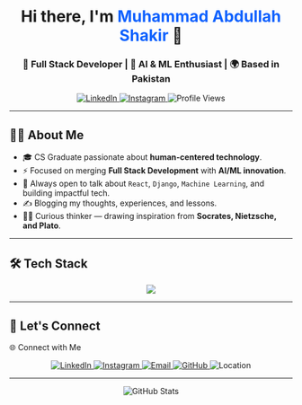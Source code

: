 <!-- Modern GitHub Profile README -->

<h1 align="center">Hi there, I'm <span style="color:#0f62fe;">Muhammad Abdullah Shakir</span> 👋</h1>
<h3 align="center">🚀 Full Stack Developer | 🤖 AI & ML Enthusiast | 🌍 Based in Pakistan</h3>

<p align="center">
  <a href="https://www.linkedin.com/in/muhammad-abdullah111" target="_blank">
    <img src="https://img.shields.io/badge/LinkedIn-0077B5?style=for-the-badge&logo=linkedin&logoColor=white" alt="LinkedIn">
  </a>
  <a href="https://www.instagram.com/muhammad_abdullah_shakir?igsh=b2pnNXc0MWxvYnFt" target="_blank">
    <img src="https://img.shields.io/badge/Instagram-E4405F?style=for-the-badge&logo=instagram&logoColor=white" alt="Instagram">
  </a>
  <img src="https://komarev.com/ghpvc/?username=muhammadabdullahshakir&style=for-the-badge&color=brightgreen" alt="Profile Views">
</p>

---

## 👨‍💻 About Me

- 🎓 CS Graduate passionate about **human-centered technology**.
- ⚡ Focused on merging **Full Stack Development** with **AI/ML innovation**.
- 💬 Always open to talk about `React`, `Django`, `Machine Learning`, and building impactful tech.
- ✍️ Blogging my thoughts, experiences, and lessons.
- 🧘‍♂️ Curious thinker — drawing inspiration from **Socrates, Nietzsche, and Plato**.

---

## 🛠️ Tech Stack

<p align="center">
  <img src="https://skillicons.dev/icons?i=js,ts,react,nextjs,reactnative,nodejs,express,django,python,mongodb,postgres,mysql,sqlite,tailwind,docker,git,github,vscode,linux" />
</p>

---

## 🔗 Let's Connect

🌐 Connect with Me
<p align="center"> <a href="https://www.linkedin.com/in/muhammad-abdullah111" target="_blank"> <img alt="LinkedIn" src="https://img.shields.io/badge/LinkedIn-0A66C2?style=for-the-badge&logo=linkedin&logoColor=white" /> </a> <a href="https://www.instagram.com/muhammad_abdullah_shakir?igsh=b2pnNXc0MWxvYnFt" target="_blank"> <img alt="Instagram" src="https://img.shields.io/badge/Instagram-E4405F?style=for-the-badge&logo=instagram&logoColor=white" /> </a> <a href="mailto:muhammadabdullahshakir@gmail.com" target="_blank"> <img alt="Email" src="https://img.shields.io/badge/Email-D14836?style=for-the-badge&logo=gmail&logoColor=white" /> </a> <a href="https://github.com/muhammadabdullahshakir" target="_blank"> <img alt="GitHub" src="https://img.shields.io/badge/GitHub-333?style=for-the-badge&logo=github&logoColor=white" /> </a> <img alt="Location" src="https://img.shields.io/badge/Pakistan-025E5B?style=for-the-badge&logo=google-maps&logoColor=white" /> </p>

---

<!-- Optional Footer Section -->
<p align="center">
  <img src="https://github-readme-stats.vercel.app/api?username=muhammadabdullahshakir&show_icons=true&theme=radical" alt="GitHub Stats" />
</p>
